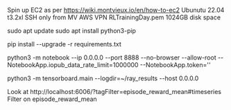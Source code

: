 Spin up EC2 as per https://wiki.montvieux.io/en/how-to-ec2
Ubunutu 22.04
t3.2xl
SSH only from MV AWS VPN
RLTrainingDay.pem 
1024GB disk space 

sudo apt update 
sudo apt install python3-pip

pip install --upgrade -r requirements.txt

python3 -m notebook --ip 0.0.0.0 --port 8888 --no-browser --allow-root --NotebookApp.iopub_data_rate_limit=1000000 --NotebookApp.token='' 


python3 -m tensorboard.main --logdir=~/ray_results --host 0.0.0.0


Look at 
http://localhost:6006/?tagFilter=episode_reward_mean#timeseries 
Filter on episode_reward_mean 
